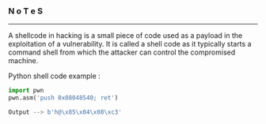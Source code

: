 ### N o T e S

---

A shellcode in hacking is a small piece of code used as a payload in the exploitation of a vulnerability.
It is called a shell code as it typically starts a command shell from which the attacker can control the compromised machine.

Python shell code example :

```py
import pwn
pwn.asm('push 0x08048540; ret')

Output --> b'h@\x85\x04\x08\xc3'
```



